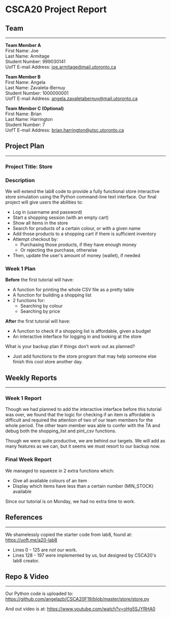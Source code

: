 # CSCA20 Project Report

## Team

--------

**Team Member A**  
First Name: Joe  
Last Name: Armitage  
Student Number: 999030141  
UofT E-mail Address: joe.armitage@mail.utoronto.ca  

**Team Member B**  
First Name: Angela  
Last Name: Zavaleta-Bernuy  
Student Number: 1000000001  
UofT E-mail Address: angela.zavaletabernuy@mail.utoronto.ca  

**Team Member C (Optional)**  
First Name: Brian  
Last Name: Harrington  
Student Number: 7  
UofT E-mail Address: brian.harrington@utsc.utoronto.ca

## Project Plan

--------

### Project Title: Store

### Description

We will extend the lab8 code to provide a fully functional store interactive store simulation using
the Python command-line text interface. Our final project will give users the abilities to:

- Log in (username and password)
- Start a shopping session (with an empty cart)
- Show all items in the store
- Search for products of a certain colour, or with a given name
- Add those products to a shopping cart if there is sufficient inventory
- Attempt checkout by:
  - Purchasing those products, if they have enough money
  - Or rejecting the purchase, otherwise
- Then, update the user's amount of money (wallet), if needed

### Week 1 Plan

**Before** the first tutorial will have:

- A function for printing the whole CSV file as a pretty table
- A function for building a shopping list
- 2 functions for:
  - Searching by colour
  - Searching by price

**After** the first tutorial will have:

- A function to check if a shopping list is affordable, given a budget
- An interactive interface for logging in and looking at the store

What is your backup plan if things don’t work out as planned?

- Just add functions to the store program that may help someone else finish this cool store another day.

## Weekly Reports

-----------------

### Week 1 Report

Though we had planned to add the interactive interface before this tutorial was over, we found that
the logic for checking if an item is affordable is difficult and required the attention of two of
our team members for the whole period. The other team member was able to confer with the TA and 
debug both the shopping_list and pint_csv functions.

Though we were quite productive, we are behind our targets. We will add as many features as we can,
but it seems we must resort to our backup now.

### Final Week Report

We managed to squeeze in 2 extra functions which:

- Give all available colours of an item
- Display which items have less than a certain number (MIN_STOCK) available

Since our tutorial is on Monday, we had no extra time to work.

## References

-------------

We shamelessly copied the starter code from lab8, found at:
https://uoft.me/a20-lab8

- Lines 0 - 125 are *not* our work.
- Lines 128 - 197 were implemented by us, but designed by CSCA20's lab8 creator.

## Repo & Video

---------------

Our Python code is uploaded to:
https://github.com/angelazb/CSCA20F19/blob/master/store/store.py

And out video is at:
https://www.youtube.com/watch?v=oHg5SJYRHA0
